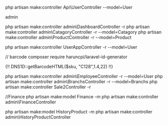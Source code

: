 php artisan make:controller Api\UserController --model=User

admin

php artisan make:controller admin\DashboardController -r
php artisan make:controller admin\CatagoryController -r --model=Catagory
php artisan make:controller admin\ProductController -r --model=Product

php artisan make:controller UserAppController -r --model=User


// barcode
composer require haruncpi/laravel-id-generator
<div class="col-sm-3">
                      {!! DNS1D::getBarcodeHTML($sku, "C128",1.4,22) !!}
 </div>


 php artisan make:controller admin\EmployeeController -r --model=User
 php artisan make:controller admin\BranchsController -r --model=Branchs
 php artisan make:controller Sale2Controller -r

//Finance
 php artisan make:model Finance -m
 php artisan make:controller admin\FinanceController

 php artisan make:model HistoryProduct -m
 php artisan make:controller admin\HistoryProductController
